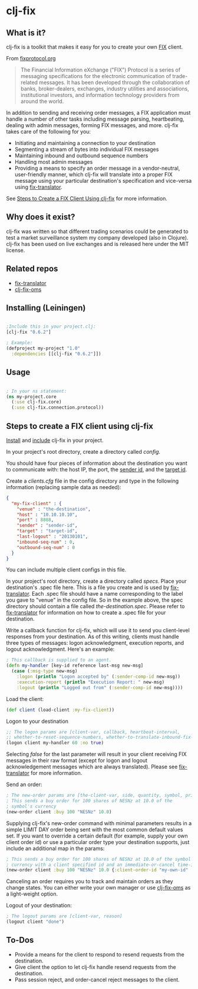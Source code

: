 # clj-fix

## What is it?
clj-fix is a toolkit that makes it easy for you to create your own [FIX](http://www.fixprotocol.org/what-is-fix.shtml) client.

From [fixprotocol.org](http://www.fixprotocol.org/what-is-fix.shtml)
>The Financial Information eXchange ("FIX") Protocol is a series of messaging specifications for the electronic communication of trade-related messages. It has been developed through the collaboration of banks, broker-dealers, exchanges, industry utilities and associations, institutional investors, and information technology providers from around the world.


In addition to sending and receiving order messages, a FIX application must handle a number of other tasks including message parsing, heartbeating, dealing with admin messages, forming FIX messages, and more. clj-fix takes care of the following for you:

- Initiating and maintaining a connection to your destination
- Segmenting a stream of bytes into individual FIX messages
- Maintaining inbound and outbound sequence numbers
- Handling most admin messages
- Providing a means to specify an order message in a vendor-neutral, user-friendly manner, which clj-fix will translate into a proper FIX message using your particular destination's specification and vice-versa using [fix-translator](https://github.com/nitinpunjabi/fix-translator).

See [Steps to Create a FIX Client Using clj-fix]() for more information.

## Why does it exist?
clj-fix was written so that different trading scenarios could be generated to test a market surveillance system my company developed (also in Clojure). clj-fix has been used on live exchanges and is released here under the MIT license.

## Related repos
- [fix-translator](https://github.com/nitinpunjabi/fix-translator)
- [clj-fix-oms](https://github.com/nitinpunjabi/clj-fix-oms)

## Installing (Leiningen)
```Clojure

;Include this in your project.clj:
[clj-fix "0.6.2"] 

; Example:
(defproject my-project "1.0"
  :dependencies [[clj-fix "0.6.2"]])
```

## Usage
```Clojure

; In your ns statement:
(ns my-project.core
  (:use clj-fix.core)
  (:use clj-fix.connection.protocol))
```

## Steps to create a FIX client using clj-fix
[Install]() and [include]() clj-fix in your project.

In your project's root directory, create a directory called _config_.

You should have four pieces of information about the destination you want to communicate with: the host IP, the port, the [sender id](http://www.fixprotocol.org/FIXimate3.0/en/FIX.4.4/tag49.html), and the [target id](http://www.fixprotocol.org/FIXimate3.0/en/FIX.4.4/tag56.html).

Create a _clients.cfg_ file in the config directory and type in the following information (replacing sample data as needed):
```json
{
  "my-fix-client" : {
    "venue" : "the-destination",
    "host" : "10.10.10.10",
    "port" : 8888,
    "sender" : "sender-id",
    "target" : "target-id",
    "last-logout" : "20130101",
    "inbound-seq-num" : 0,
    "outbound-seq-num" : 0
  }
}
```
You can include multiple client configs in this file.

In your project's root directory, create a directory called _specs_. Place your destination's .spec file here. This is a file you create and is used by [fix-translator](https://github.com/nitinpunjabi/fix-translator). Each .spec file should have a name corresponding to the label you gave to "venue" in the config file. So in the example above, the spec directory should contain a file called _the-destination.spec_. Please refer to [fix-translator](https://github.com/nitinpunjabi/fix-translator) for information on how to create a .spec file for your destination.

Write a callback function for clj-fix, which will use it to send you client-level responses from your destination. As of this writing, clients must handle three types of messages: logon acknowledgment, execution reports, and logout acknowledgment. Here's an example:
```clojure
; This callback is supplied to an agent.
(defn my-handler [key-id reference last-msg new-msg]
  (case (:msg-type new-msg)
    :logon (println "Logon accepted by" (:sender-comp-id new-msg))
    :execution-report (println "Execution Report: " new-msg)
    :logout (println "Logged out from" (:sender-comp-id new-msg))))
```

Load the client:
```clojure
(def client (load-client :my-fix-client))
```

Logon to your destination
```clojure
;; The logon params are [client-var, callback, heartbeat-interval, 
;; whether-to-reset-sequence-numbers, whether-to-translate-inbound-fix-messages]
(logon client my-handler 60 :no true)
```
Selecting _false_ for the last parameter will result in your client receiving FIX messages in their raw format (except for logon and logout acknowledgement messages which are always translated). Please see [fix-translator](https://github.com/nitinpunjabi/fix-translator) for more information.

Send an order:
```clojure
; The new-order params are [the-client-var, side, quantity, symbol, price]
; This sends a buy order for 100 shares of NESNz at 10.0 of the
; symbol's currency
(new-order client :buy 100 "NESNz" 10.0)
```
Supplying clj-fix's new-order command with minimal parameters results in a simple LIMIT DAY order being sent with the most common default values set. If you want to override a certain default (for example, supply your own client order id) or use a particular order type your destination supports, just include an additional map in the params:
```Clojure
; This sends a buy order for 100 shares of NESNz at 10.0 of the symbol's
; currency with a client specified id and an immediate-or-cancel time-in-force.
(new-order client :buy 100 "NESNz" 10.0 {:client-order-id "my-own-id" :time-in-force :ioc})
```
Canceling an order requires you to track and maintain orders as they change states. You can either write your own manager or use [clj-fix-oms](https://github.com/nitinpunjabi/clj-fix-oms) as a light-weight option.

Logout of your destination:
```clojure
; The logout params are [client-var, reason] 
(logout client "done")
```

## To-Dos
- Provide a means for the client to respond to resend requests from the destination.
- Give client the option to let clj-fix handle resend requests from the destination.
- Pass session reject, and order-cancel reject messages to the client.



